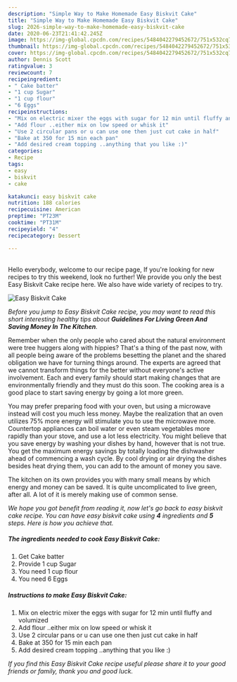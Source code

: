 ```yaml
---
description: "Simple Way to Make Homemade Easy Biskvit Cake"
title: "Simple Way to Make Homemade Easy Biskvit Cake"
slug: 2026-simple-way-to-make-homemade-easy-biskvit-cake
date: 2020-06-23T21:41:42.245Z
image: https://img-global.cpcdn.com/recipes/5484042279452672/751x532cq70/easy-biskvit-cake-recipe-main-photo.jpg
thumbnail: https://img-global.cpcdn.com/recipes/5484042279452672/751x532cq70/easy-biskvit-cake-recipe-main-photo.jpg
cover: https://img-global.cpcdn.com/recipes/5484042279452672/751x532cq70/easy-biskvit-cake-recipe-main-photo.jpg
author: Dennis Scott
ratingvalue: 3
reviewcount: 7
recipeingredient:
- " Cake batter"
- "1 cup Sugar"
- "1 cup flour"
- "6 Eggs"
recipeinstructions:
- "Mix on electric mixer the eggs with sugar for 12 min until fluffy and volumized"
- "Add flour ..either mix on low speed or whisk it"
- "Use 2 circular pans or u can use one then just cut cake in half"
- "Bake at 350 for 15 min each pan"
- "Add desired cream topping ..anything that you like :)"
categories:
- Recipe
tags:
- easy
- biskvit
- cake

katakunci: easy biskvit cake 
nutrition: 188 calories
recipecuisine: American
preptime: "PT23M"
cooktime: "PT31M"
recipeyield: "4"
recipecategory: Dessert

---
```

<br>
Hello everybody, welcome to our recipe page, If you're looking for new recipes to try this weekend, look no further! We provide you only the best Easy Biskvit Cake recipe here. We also have wide variety of recipes to try.
<br>


![Easy Biskvit Cake](https://img-global.cpcdn.com/recipes/5484042279452672/751x532cq70/easy-biskvit-cake-recipe-main-photo.jpg)

<i>Before you jump to Easy Biskvit Cake recipe, you may want to read this short interesting healthy tips about 
<strong>Guidelines For Living Green And Saving Money In The Kitchen</strong>.</i>
</br>

Remember when the only people who cared about the natural environment were tree huggers along with hippies? That's a thing of the past now, with all people being aware of the problems besetting the planet and the shared obligation we have for turning things around. The experts are agreed that we cannot transform things for the better without everyone's active involvement. Each and every family should start making changes that are environmentally friendly and they must do this soon. The cooking area is a good place to start saving energy by going a lot more green.

You may prefer preparing food with your oven, but using a microwave instead will cost you much less money. Maybe the realization that an oven utilizes 75% more energy will stimulate you to use the microwave more. Countertop appliances can boil water or even steam vegetables more rapidly than your stove, and use a lot less electricity. You might believe that you save energy by washing your dishes by hand, however that is not true. You get the maximum energy savings by totally loading the dishwasher ahead of commencing a wash cycle. By cool drying or air drying the dishes besides heat drying them, you can add to the amount of money you save.

The kitchen on its own provides you with many small means by which energy and money can be saved. It is quite uncomplicated to live green, after all. A lot of it is merely making use of common sense.


<i>We hope you got benefit from reading it, now let's go back to easy biskvit cake recipe. You can have easy biskvit cake using <strong>4</strong> ingredients and <strong>5</strong> steps. Here is how you achieve that.
</i>

##### The ingredients needed to cook Easy Biskvit Cake:

1. Get  Cake batter
1. Provide 1 cup Sugar
1. You need 1 cup flour
1. You need 6 Eggs


##### Instructions to make Easy Biskvit Cake:

1. Mix on electric mixer the eggs with sugar for 12 min until fluffy and volumized
1. Add flour ..either mix on low speed or whisk it
1. Use 2 circular pans or u can use one then just cut cake in half
1. Bake at 350 for 15 min each pan
1. Add desired cream topping ..anything that you like :)


<i>If you find this Easy Biskvit Cake recipe useful please share it to your good friends or family, thank you and good luck.</i>
